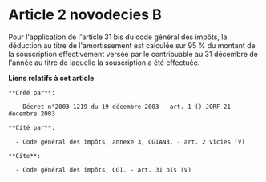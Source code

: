 # Article 2 novodecies B

Pour l'application de l'article 31 bis du code général des impôts, la déduction au titre de l'amortissement est calculée sur
95 % du montant de la souscription effectivement versée par le contribuable au 31 décembre de l'année au titre de laquelle la
souscription a été effectuée.

**Liens relatifs à cet article**

	**Créé par**:

	  - Décret n°2003-1219 du 19 décembre 2003 - art. 1 () JORF 21 décembre 2003

	**Cité par**:

	  - Code général des impôts, annexe 3, CGIAN3. - art. 2 vicies (V)

	**Cite**:

	  - Code général des impôts, CGI. - art. 31 bis (V)
